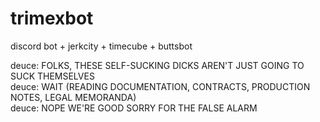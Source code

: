 # trimexbot
discord bot + jerkcity + timecube + buttsbot
  
deuce: FOLKS, THESE SELF-SUCKING DICKS AREN'T JUST GOING TO SUCK THEMSELVES  
deuce: WAIT (READING DOCUMENTATION, CONTRACTS, PRODUCTION NOTES, LEGAL MEMORANDA)  
deuce: NOPE WE'RE GOOD SORRY FOR THE FALSE ALARM  
